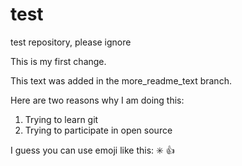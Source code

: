 # test
test repository, please ignore

This is my first change.

This text was added in the more_readme_text branch.

Here are two reasons why I am doing this:

1. Trying to learn git
2. Trying to participate in open source

I guess you can use emoji like this: :eight_spoked_asterisk: :thumbsup:


